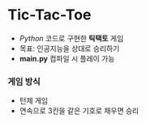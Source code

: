 # Tic-Tac-Toe
- *Python* 코드로 구현한 **틱택토** 게임
- 목표: 인공지능을 상대로 승리하기
- **main.py** 컴파일 시 플레이 가능

### 게임 방식
- 턴제 게임
- 연속으로 3칸을 같은 기호로 채우면 승리
